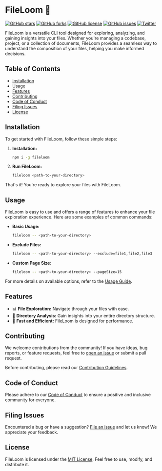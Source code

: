 # FileLoom 🧵

[![GitHub stars](https://img.shields.io/github/stars/yourusername/FileLoom.svg?style=social)](https://github.com/gadgetvala/FileLoom)
[![GitHub forks](https://img.shields.io/github/forks/yourusername/FileLoom.svg?style=social)](https://github.com/gadgetvala/FileLoom)
[![GitHub license](https://img.shields.io/github/license/yourusername/FileLoom.svg)](https://github.com/gadgetvala/FileLoom/blob/main/LICENSE)
[![GitHub issues](https://img.shields.io/github/issues/yourusername/FileLoom.svg)](https://github.com/gadgetvala/FileLoom/issues)
[![Twitter](https://img.shields.io/twitter/url/https/github.com/yourusername/FileLoom.svg?style=social)](https://twitter.com/intent/tweet?text=Check%20out%20FileLoom%20%E2%80%93%20a%20powerful%20CLI%20tool%20for%20file%20exploration%20and%20analysis%21%20%F0%9F%94%8D%20%23FileLoom%20%23CLI%20%23Development)

FileLoom is a versatile CLI tool designed for exploring, analyzing, and gaining insights into your files. Whether you're managing a codebase, project, or a collection of documents, FileLoom provides a seamless way to understand the composition of your files, helping you make informed decisions.

## Table of Contents

- [Installation](#installation)
- [Usage](#usage)
- [Features](#features)
- [Contributing](#contributing)
- [Code of Conduct](#code-of-conduct)
- [Filing Issues](#filing-issues)
- [License](#license)

## Installation

To get started with FileLoom, follow these simple steps:

1. **Installation:**

   ```bash
   npm i -g fileloom
   ```

2. **Run FileLoom:**
   ```bash
   fileloom <path-to-your-directory>
   ```

That's it! You're ready to explore your files with FileLoom.

## Usage

FileLoom is easy to use and offers a range of features to enhance your file exploration experience. Here are some examples of common commands:

- **Basic Usage:**

  ```bash
  fileloom -- <path-to-your-directory>
  ```

- **Exclude Files:**

  ```bash
  fileloom -- <path-to-your-directory> --exclude=file1,file2,file3
  ```

- **Custom Page Size:**
  ```bash
  fileloom -- <path-to-your-directory> --pageSize=15
  ```

For more details on available options, refer to the [Usage Guide](./docs/usage.md).

## Features

- 📊 **File Exploration:** Navigate through your files with ease.
- 📂 **Directory Analysis:** Gain insights into your entire directory structure.
- 🚀 **Fast and Efficient:** FileLoom is designed for performance.

## Contributing

We welcome contributions from the community! If you have ideas, bug reports, or feature requests, feel free to [open an issue](https://github.com/gadgetvala/FileLoom/issues) or submit a pull request.

Before contributing, please read our [Contribution Guidelines](./CONTRIBUTING.md).

## Code of Conduct

Please adhere to our [Code of Conduct](./CODE_OF_CONDUCT.md) to ensure a positive and inclusive community for everyone.

## Filing Issues

Encountered a bug or have a suggestion? [File an issue](https://github.com/gadgetvala/FileLoom/issues) and let us know! We appreciate your feedback.

## License

FileLoom is licensed under the [MIT License](./LICENSE). Feel free to use, modify, and distribute it.
